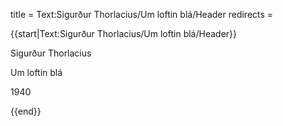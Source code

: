 title = Text:Sigurður Thorlacius/Um loftin blá/Header
redirects =
>>>>

{{start|Text:Sigurður Thorlacius/Um loftin blá/Header}}

Sigurður Thorlacius

Um loftin blá

1940

{{end}}